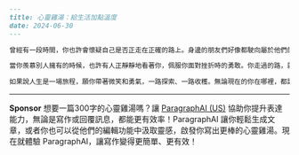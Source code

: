 ```markdown
---
title: 心靈雞湯：給生活加點溫度
date: 2024-06-30
---

曾經有一段時間，你也許會懷疑自己是否正走在正確的路上。身邊的朋友們好像都駛向屬於他們的遠方，只有你在原地徘徊。其實，沒有人能夠一直擁有堅定的信心，每個人在深夜時都會對未來的模樣感到無比迷惘。人生從不是一場比賽，不需和誰一決高下。每一步踏實的腳印，都是你成長的證明。

當你羨慕別人擁有的時候，也許有人正靜靜地看著你，佩服你面對挫折時的勇敢。你走過的路，就是你獨一無二的風景。焦慮時，請深深吸口氣，擁抱當下那個努力的自己。別急，時間會讓你明白，一切都會有適合的答案。

如果說人生是一場旅程，願你帶著微笑和勇氣，一路探索、一路收穫。無論現在的你在哪裡，都請相信——你有能力照亮自己的世界。
```



---

**Sponsor**
想要一篇300字的心靈雞湯嗎？讓 [ParagraphAI (US)](https://pollinations.ai/redirect-nexad/4rVBHeXw?user_id=36901823) 協助你提升表達能力，無論是寫作或回覆訊息，都能更有效率！ParagraphAI 讓你輕鬆生成文章，或者你也可以從他們的編輯功能中汲取靈感，啟發你寫出更棒的心靈雞湯。現在就體驗 ParagraphAI，讓寫作變得更簡單、更有效！
